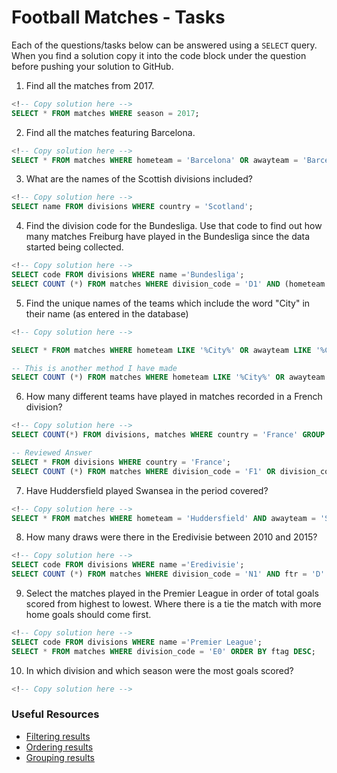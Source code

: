 # Football Matches - Tasks

Each of the questions/tasks below can be answered using a `SELECT` query. When you find a solution copy it into the code block under the question before pushing your solution to GitHub.

1) Find all the matches from 2017.

```sql
<!-- Copy solution here -->
SELECT * FROM matches WHERE season = 2017;

```

2) Find all the matches featuring Barcelona.

```sql
<!-- Copy solution here -->
SELECT * FROM matches WHERE hometeam = 'Barcelona' OR awayteam = 'Barcelona';

```

3) What are the names of the Scottish divisions included?

```sql
<!-- Copy solution here -->
SELECT name FROM divisions WHERE country = 'Scotland';


```

4) Find the division code for the Bundesliga. Use that code to find out how many matches Freiburg have played in the Bundesliga since the data started being collected.

```sql                    
<!-- Copy solution here -->
SELECT code FROM divisions WHERE name ='Bundesliga';
SELECT COUNT (*) FROM matches WHERE division_code = 'D1' AND (hometeam = 'Freiburg' OR awayteam = 'Freiburg')

```

5) Find the unique names of the teams which include the word "City" in their name (as entered in the database)

```sql
<!-- Copy solution here -->

SELECT * FROM matches WHERE hometeam LIKE '%City%' OR awayteam LIKE '%City%' ;

-- This is another method I have made
SELECT COUNT (*) FROM matches WHERE hometeam LIKE '%City%' OR awayteam LIKE '%City%';

```

6) How many different teams have played in matches recorded in a French division?

```sql
<!-- Copy solution here -->
SELECT COUNT(*) FROM divisions, matches WHERE country = 'France' GROUP BY hometeam, awayteam;

-- Reviewed Answer
SELECT * FROM divisions WHERE country = 'France';
SELECT COUNT (*) FROM matches WHERE division_code = 'F1' OR division_code = 'F2';


```

7) Have Huddersfield played Swansea in the period covered?

```sql
<!-- Copy solution here -->
SELECT * FROM matches WHERE hometeam = 'Huddersfield' AND awayteam = 'Swansea' OR hometeam ='Swansea' AND awayteam = 'Huddersfield';


```

8) How many draws were there in the Eredivisie between 2010 and 2015?

```sql
<!-- Copy solution here -->
SELECT code FROM divisions WHERE name ='Eredivisie';
SELECT COUNT (*) FROM matches WHERE division_code = 'N1' AND ftr = 'D' AND season BETWEEN 2010 AND 2015;

```

9) Select the matches played in the Premier League in order of total goals scored from highest to lowest. Where there is a tie the match with more home goals should come first.

```sql
<!-- Copy solution here -->
SELECT code FROM divisions WHERE name ='Premier League';
SELECT * FROM matches WHERE division_code = 'E0' ORDER BY ftag DESC;

```

10) In which division and which season were the most goals scored?

```sql
<!-- Copy solution here -->


```

### Useful Resources

- [Filtering results](https://www.w3schools.com/sql/sql_where.asp)
- [Ordering results](https://www.w3schools.com/sql/sql_orderby.asp)
- [Grouping results](https://www.w3schools.com/sql/sql_groupby.asp)
